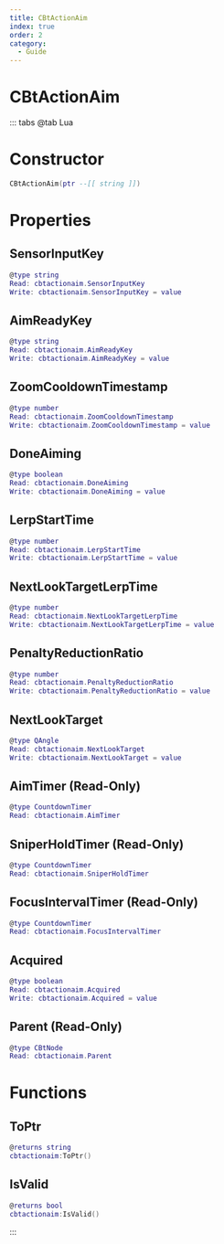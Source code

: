 ```yaml
---
title: CBtActionAim
index: true
order: 2
category:
  - Guide
---
```


# CBtActionAim

::: tabs
@tab Lua
# Constructor
```lua
CBtActionAim(ptr --[[ string ]])
```
# Properties
## SensorInputKey 
```lua
@type string
Read: cbtactionaim.SensorInputKey
Write: cbtactionaim.SensorInputKey = value
```
## AimReadyKey 
```lua
@type string
Read: cbtactionaim.AimReadyKey
Write: cbtactionaim.AimReadyKey = value
```
## ZoomCooldownTimestamp 
```lua
@type number
Read: cbtactionaim.ZoomCooldownTimestamp
Write: cbtactionaim.ZoomCooldownTimestamp = value
```
## DoneAiming 
```lua
@type boolean
Read: cbtactionaim.DoneAiming
Write: cbtactionaim.DoneAiming = value
```
## LerpStartTime 
```lua
@type number
Read: cbtactionaim.LerpStartTime
Write: cbtactionaim.LerpStartTime = value
```
## NextLookTargetLerpTime 
```lua
@type number
Read: cbtactionaim.NextLookTargetLerpTime
Write: cbtactionaim.NextLookTargetLerpTime = value
```
## PenaltyReductionRatio 
```lua
@type number
Read: cbtactionaim.PenaltyReductionRatio
Write: cbtactionaim.PenaltyReductionRatio = value
```
## NextLookTarget 
```lua
@type QAngle
Read: cbtactionaim.NextLookTarget
Write: cbtactionaim.NextLookTarget = value
```
## AimTimer (Read-Only)
```lua
@type CountdownTimer
Read: cbtactionaim.AimTimer
```
## SniperHoldTimer (Read-Only)
```lua
@type CountdownTimer
Read: cbtactionaim.SniperHoldTimer
```
## FocusIntervalTimer (Read-Only)
```lua
@type CountdownTimer
Read: cbtactionaim.FocusIntervalTimer
```
## Acquired 
```lua
@type boolean
Read: cbtactionaim.Acquired
Write: cbtactionaim.Acquired = value
```
## Parent (Read-Only)
```lua
@type CBtNode
Read: cbtactionaim.Parent
```
# Functions
## ToPtr
```lua
@returns string
cbtactionaim:ToPtr()
```
## IsValid
```lua
@returns bool
cbtactionaim:IsValid()
```

:::